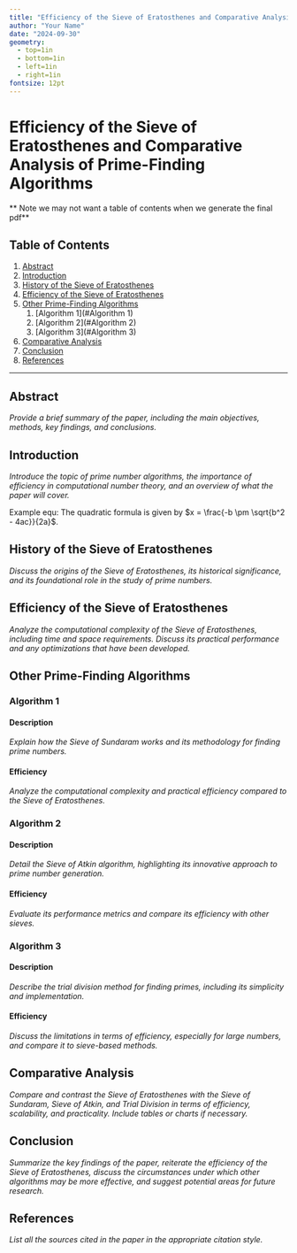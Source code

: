 ```yaml
---
title: "Efficiency of the Sieve of Eratosthenes and Comparative Analysis of Prime-Finding Algorithms"
author: "Your Name"
date: "2024-09-30"
geometry:
  - top=1in
  - bottom=1in
  - left=1in
  - right=1in
fontsize: 12pt
---
```


# Efficiency of the Sieve of Eratosthenes and Comparative Analysis of Prime-Finding Algorithms

** Note we may not want a table of contents when we generate the final pdf**

## Table of Contents
1. [Abstract](#abstract)
2. [Introduction](#introduction)
3. [History of the Sieve of Eratosthenes](#history-of-the-sieve-of-eratosthenes)
4. [Efficiency of the Sieve of Eratosthenes](#efficiency-of-the-sieve-of-eratosthenes)
5. [Other Prime-Finding Algorithms](#other-prime-finding-algorithms)
    1. [Algorithm 1](#Algorithm 1)
    2. [Algorithm 2](#Algorithm 2)
    3. [Algorithm 3](#Algorithm 3)
6. [Comparative Analysis](#comparative-analysis)
7. [Conclusion](#conclusion)
8. [References](#references)

---

## Abstract
*Provide a brief summary of the paper, including the main objectives, methods, key findings, and conclusions.* 

## Introduction
*Introduce the topic of prime number algorithms, the importance of efficiency in computational number theory, and an overview of what the paper will cover.*

Example equ: The quadratic formula is given by $x = \frac{-b \pm \sqrt{b^2 - 4ac}}{2a}$. 

## History of the Sieve of Eratosthenes
*Discuss the origins of the Sieve of Eratosthenes, its historical significance, and its foundational role in the study of prime numbers.*

## Efficiency of the Sieve of Eratosthenes
*Analyze the computational complexity of the Sieve of Eratosthenes, including time and space requirements. Discuss its practical performance and any optimizations that have been developed.*

## Other Prime-Finding Algorithms
### Algorithm 1
#### Description
*Explain how the Sieve of Sundaram works and its methodology for finding prime numbers.*
#### Efficiency
*Analyze the computational complexity and practical efficiency compared to the Sieve of Eratosthenes.*

### Algorithm 2
#### Description
*Detail the Sieve of Atkin algorithm, highlighting its innovative approach to prime number generation.*
#### Efficiency
*Evaluate its performance metrics and compare its efficiency with other sieves.*

### Algorithm 3
#### Description
*Describe the trial division method for finding primes, including its simplicity and implementation.*
#### Efficiency
*Discuss the limitations in terms of efficiency, especially for large numbers, and compare it to sieve-based methods.*

## Comparative Analysis
*Compare and contrast the Sieve of Eratosthenes with the Sieve of Sundaram, Sieve of Atkin, and Trial Division in terms of efficiency, scalability, and practicality. Include tables or charts if necessary.*

## Conclusion
*Summarize the key findings of the paper, reiterate the efficiency of the Sieve of Eratosthenes, discuss the circumstances under which other algorithms may be more effective, and suggest potential areas for future research.*

## References
*List all the sources cited in the paper in the appropriate citation style.*

